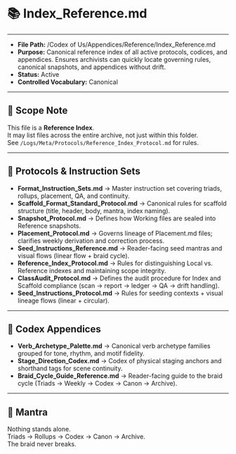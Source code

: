 # 📚 Index_Reference.md  

---  
- **File Path:** /Codex of Us/Appendices/Reference/Index_Reference.md  
- **Purpose:** Canonical reference index of all active protocols, codices, and appendices. Ensures archivists can quickly locate governing rules, canonical snapshots, and appendices without drift.  
- **Status:** Active  
- **Controlled Vocabulary:** Canonical  
---  

## 📌 Scope Note  

This file is a **Reference Index**.  
It may list files across the entire archive, not just within this folder.  
See `/Logs/Meta/Protocols/Reference_Index_Protocol.md` for rules.  

---  

## 📑 Protocols & Instruction Sets  

- **Format_Instruction_Sets.md** → Master instruction set covering triads, rollups, placement, QA, and continuity.  
- **Scaffold_Format_Standard_Protocol.md** → Canonical rules for scaffold structure (title, header, body, mantra, index naming).  
- **Snapshot_Protocol.md** → Defines how Working files are sealed into Reference snapshots.  
- **Placement_Protocol.md** → Governs lineage of Placement.md files; clarifies weekly derivation and correction process.  
- **Seed_Instructions_Reference.md** → Reader-facing seed mantras and visual flows (linear flow + braid cycle).  
- **Reference_Index_Protocol.md** → Rules for distinguishing Local vs. Reference indexes and maintaining scope integrity.  
- **ClassAudit_Protocol.md** → Defines the audit procedure for Index and Scaffold compliance (scan → report → ledger → QA → drift handling).  
- **Seed_Instructions_Protocol.md** → Rules for seeding contexts + visual lineage flows (linear + circular).

---  

## 📑 Codex Appendices  

- **Verb_Archetype_Palette.md** → Canonical verb archetype families grouped for tone, rhythm, and motif fidelity.  
- **Stage_Direction_Codex.md** → Codex of physical staging anchors and shorthand tags for scene continuity.  
- **Braid_Cycle_Guide_Reference.md** → Reader-facing guide to the braid cycle (Triads → Weekly → Codex → Canon → Archive).  

---  

## 🌌 Mantra  

Nothing stands alone.  
Triads → Rollups → Codex → Canon → Archive.  
The braid never breaks.  
